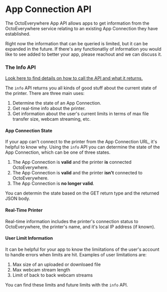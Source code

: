 # App Connection API

The OctoEverywhere App API allows apps to get information from the OctoEverywhere service relating to an existing App Connection they have established.

Right now the information that can be queried is limited, but it can be expanded in the future. If there's any functionatliy of information you would like to see added to better your app, please reachout and we can discuss it. 

### The Info API

[Look here to find details on how to call the API and what it returns.](../reference/App-Connection-API.v1.yaml/paths/~1api~1appconnection~1info/get)

The `info` API returns you all kinds of good stuff about the current state of the printer. There are three main uses:

1) Determine the state of an App Connection.
2) Get real-time info about the printer.
3) Get information about the user's current limits in terms of max file transfer size, webcam streaming, etc.

#### App Connection State

If your app can't connect to the printer from the App Connection URL, it's helpful to know why. Using the `info` API you can determine the state of the App Connection, which can be one of three states.

1) The App Connection is **valid** and the printer **is** connected OctoEverywhere.
2) The App Connection is **valid** and the printer **isn't** connected to OctoEverywhere.
3) The App Connection is **no longer valid**.

You can determin the state based on the GET return type and the returned JSON body.

#### Real-Time Printer

Real-time information includes the printer's connection status to OctoEverywhere, the printer's name, and it's local IP address (if known).


#### User Limit Information

It can be helpful for your app to know the limiitations of the user's account to handle errors when limits are hit. Examples of user limitations are:

1) Max size of an uploaded or downloaed file
2) Max webcam stream length
3) Limit of back to back webcam streams

You can find these limits and future limits with the `info` API.

